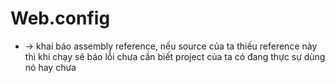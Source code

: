 
# Web.config
* -> khai báo assembly reference, nếu source của ta thiếu reference này thì khi chạy sẽ báo lỗi chưa cần biết project của ta có đang thực sự dùng nó hay chưa  